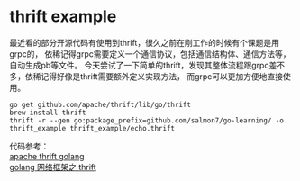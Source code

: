 # thrift example

最近看的部分开源代码有使用到thrift，很久之前在刚工作的时候有个课题是用grpc的，
依稀记得grpc需要定义一个通信协议，包括通信结构体、通信方法等，自动生成pb等文件。
今天尝试了一下简单的thrift，发现其整体流程跟grpc差不多，依稀记得好像是thrift需要额外定义实现方法，
而grpc可以更加方便地直接使用。

```shell script
go get github.com/apache/thrift/lib/go/thrift
brew install thrift
thrift -r --gen go:package_prefix=github.com/salmon7/go-learning/ -o thrift_example thrift_example/echo.thrift
```
代码参考：  
[apache thrift golang](https://github.com/apache/thrift/tree/master/lib/go)  
[golang 网络框架之 thrift](https://www.jianshu.com/p/2fabaf897e38)

